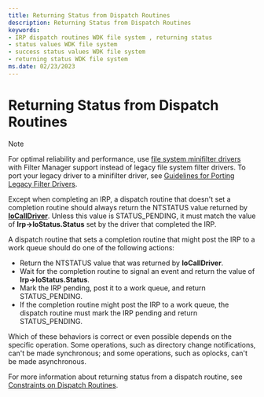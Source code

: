 ```yaml
---
title: Returning Status from Dispatch Routines
description: Returning Status from Dispatch Routines
keywords:
- IRP dispatch routines WDK file system , returning status
- status values WDK file system
- success status values WDK file system
- returning status WDK file system
ms.date: 02/23/2023
---
```


# Returning Status from Dispatch Routines

> [!NOTE]
> For optimal reliability and performance, use [file system minifilter drivers](./filter-manager-concepts.md) with Filter Manager support instead of legacy file system filter drivers. To port your legacy driver to a minifilter driver, see [Guidelines for Porting Legacy Filter Drivers](guidelines-for-porting-legacy-filter-drivers.md).

Except when completing an IRP, a dispatch routine that doesn't set a completion routine should always return the NTSTATUS value returned by [**IoCallDriver**](/windows-hardware/drivers/ddi/wdm/nf-wdm-iocalldriver). Unless this value is STATUS_PENDING, it must match the value of **Irp->IoStatus.Status** set by the driver that completed the IRP.

A dispatch routine that sets a completion routine that might post the IRP to a work queue should do one of the following actions:

- Return the NTSTATUS value that was returned by **IoCallDriver**.
- Wait for the completion routine to signal an event and return the value of **Irp-&gt;IoStatus.Status**.
- Mark the IRP pending, post it to a work queue, and return STATUS_PENDING.
- If the completion routine might post the IRP to a work queue, the dispatch routine must mark the IRP pending and return STATUS_PENDING.

Which of these behaviors is correct or even possible depends on the specific operation. Some operations, such as directory change notifications, can't be made synchronous; and some operations, such as oplocks, can't be made asynchronous.

For more information about returning status from a dispatch routine, see [Constraints on Dispatch Routines](constraints-on-dispatch-routines.md).
